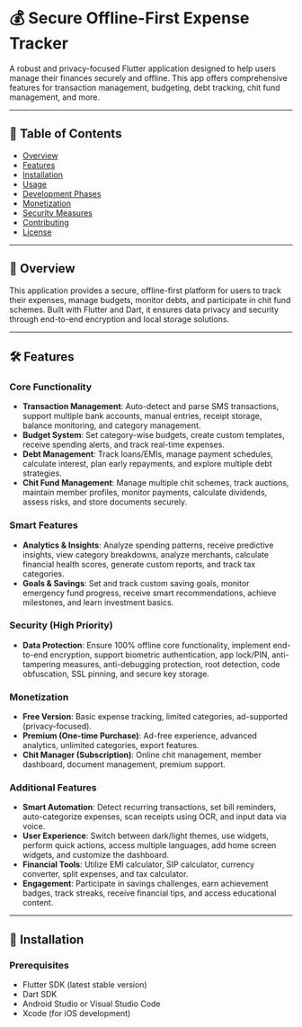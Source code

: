 # 💰 Secure Offline-First Expense Tracker

A robust and privacy-focused Flutter application designed to help users manage their finances securely and offline. This app offers comprehensive features for transaction management, budgeting, debt tracking, chit fund management, and more.

---

## 📌 Table of Contents

- [Overview](#overview)
- [Features](#features)
- [Installation](#installation)
- [Usage](#usage)
- [Development Phases](#development-phases)
- [Monetization](#monetization)
- [Security Measures](#security-measures)
- [Contributing](#contributing)
- [License](#license)

---

## 🧾 Overview

This application provides a secure, offline-first platform for users to track their expenses, manage budgets, monitor debts, and participate in chit fund schemes. Built with Flutter and Dart, it ensures data privacy and security through end-to-end encryption and local storage solutions.

---

## 🛠️ Features

### Core Functionality

- **Transaction Management**: Auto-detect and parse SMS transactions, support multiple bank accounts, manual entries, receipt storage, balance monitoring, and category management.
- **Budget System**: Set category-wise budgets, create custom templates, receive spending alerts, and track real-time expenses.
- **Debt Management**: Track loans/EMIs, manage payment schedules, calculate interest, plan early repayments, and explore multiple debt strategies.
- **Chit Fund Management**: Manage multiple chit schemes, track auctions, maintain member profiles, monitor payments, calculate dividends, assess risks, and store documents securely.

### Smart Features

- **Analytics & Insights**: Analyze spending patterns, receive predictive insights, view category breakdowns, analyze merchants, calculate financial health scores, generate custom reports, and track tax categories.
- **Goals & Savings**: Set and track custom saving goals, monitor emergency fund progress, receive smart recommendations, achieve milestones, and learn investment basics.

### Security (High Priority)

- **Data Protection**: Ensure 100% offline core functionality, implement end-to-end encryption, support biometric authentication, app lock/PIN, anti-tampering measures, anti-debugging protection, root detection, code obfuscation, SSL pinning, and secure key storage.

### Monetization

- **Free Version**: Basic expense tracking, limited categories, ad-supported (privacy-focused).
- **Premium (One-time Purchase)**: Ad-free experience, advanced analytics, unlimited categories, export features.
- **Chit Manager (Subscription)**: Online chit management, member dashboard, document management, premium support.

### Additional Features

- **Smart Automation**: Detect recurring transactions, set bill reminders, auto-categorize expenses, scan receipts using OCR, and input data via voice.
- **User Experience**: Switch between dark/light themes, use widgets, perform quick actions, access multiple languages, add home screen widgets, and customize the dashboard.
- **Financial Tools**: Utilize EMI calculator, SIP calculator, currency converter, split expenses, and tax calculator.
- **Engagement**: Participate in savings challenges, earn achievement badges, track streaks, receive financial tips, and access educational content.

---

## 🧱 Installation

### Prerequisites

- Flutter SDK (latest stable version)
- Dart SDK
- Android Studio or Visual Studio Code
- Xcode (for iOS development)
